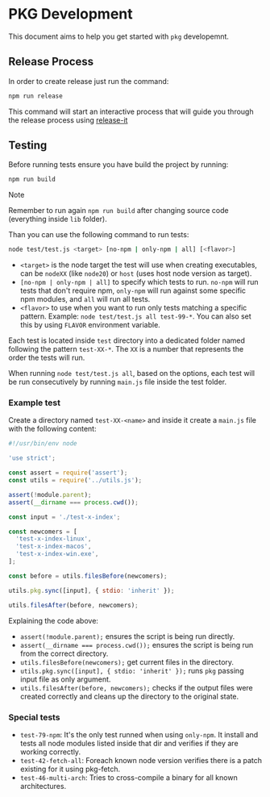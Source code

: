 # PKG Development

This document aims to help you get started with `pkg` developemnt.

## Release Process

In order to create release just run the command:

```bash
npm run release
```

This command will start an interactive process that will guide you through the release process using [release-it](https://github.com/release-it/release-it)

## Testing

Before running tests ensure you have build the project by running:

```bash
npm run build
```

> [!NOTE]
> Remember to run again `npm run build` after changing source code (everything inside `lib` folder).

Than you can use the following command to run tests:

```bash
node test/test.js <target> [no-npm | only-npm | all] [<flavor>]
```

- `<target>` is the node target the test will use when creating executables, can be `nodeXX` (like `node20`) or `host` (uses host node version as target).
- `[no-npm | only-npm | all]` to specify which tests to run. `no-npm` will run tests that don't require npm, `only-npm` will run against some specific npm modules, and `all` will run all tests.
- `<flavor>` to use when you want to run only tests matching a specific pattern. Example: `node test/test.js all test-99-*`. You can also set this by using `FLAVOR` environment variable.

Each test is located inside `test` directory into a dedicated folder named following the pattern `test-XX-*`. The `XX` is a number that represents the order the tests will run.

When running `node test/test.js all`, based on the options, each test will be run consecutively by running `main.js` file inside the test folder.

### Example test

Create a directory named `test-XX-<name>` and inside it create a `main.js` file with the following content:

```javascript
#!/usr/bin/env node

'use strict';

const assert = require('assert');
const utils = require('../utils.js');

assert(!module.parent);
assert(__dirname === process.cwd());

const input = './test-x-index';

const newcomers = [
  'test-x-index-linux',
  'test-x-index-macos',
  'test-x-index-win.exe',
];

const before = utils.filesBefore(newcomers);

utils.pkg.sync([input], { stdio: 'inherit' });

utils.filesAfter(before, newcomers);
```

Explaining the code above:

- `assert(!module.parent);` ensures the script is being run directly.
- `assert(__dirname === process.cwd());` ensures the script is being run from the correct directory.
- `utils.filesBefore(newcomers);` get current files in the directory.
- `utils.pkg.sync([input], { stdio: 'inherit' });` runs `pkg` passing input file as only argument.
- `utils.filesAfter(before, newcomers);` checks if the output files were created correctly and cleans up the directory to the original state.

### Special tests

- `test-79-npm`: It's the only test runned when using `only-npm`. It install and tests all node modules listed inside that dir and verifies if they are working correctly.
- `test-42-fetch-all`: Foreach known node version verifies there is a patch existing for it using pkg-fetch.
- `test-46-multi-arch`: Tries to cross-compile a binary for all known architectures.
